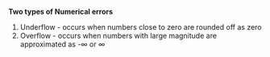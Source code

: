 **Two types of Numerical errors**
1) Underflow - occurs when numbers close to zero are rounded off as zero
2) Overflow - occurs when numbers with large magnitude are approximated as -&infin; or &infin;
